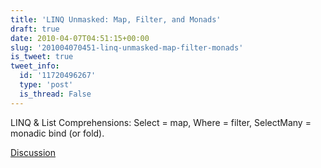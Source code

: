 ```yaml
---
title: 'LINQ Unmasked: Map, Filter, and Monads'
draft: true
date: 2010-04-07T04:51:15+00:00
slug: '201004070451-linq-unmasked-map-filter-monads'
is_tweet: true
tweet_info:
  id: '11720496267'
  type: 'post'
  is_thread: False
---
```




LINQ & List Comprehensions: Select = map, Where = filter, SelectMany = monadic bind (or fold).

[Discussion](https://x.com/sytelus/status/11720496267)

